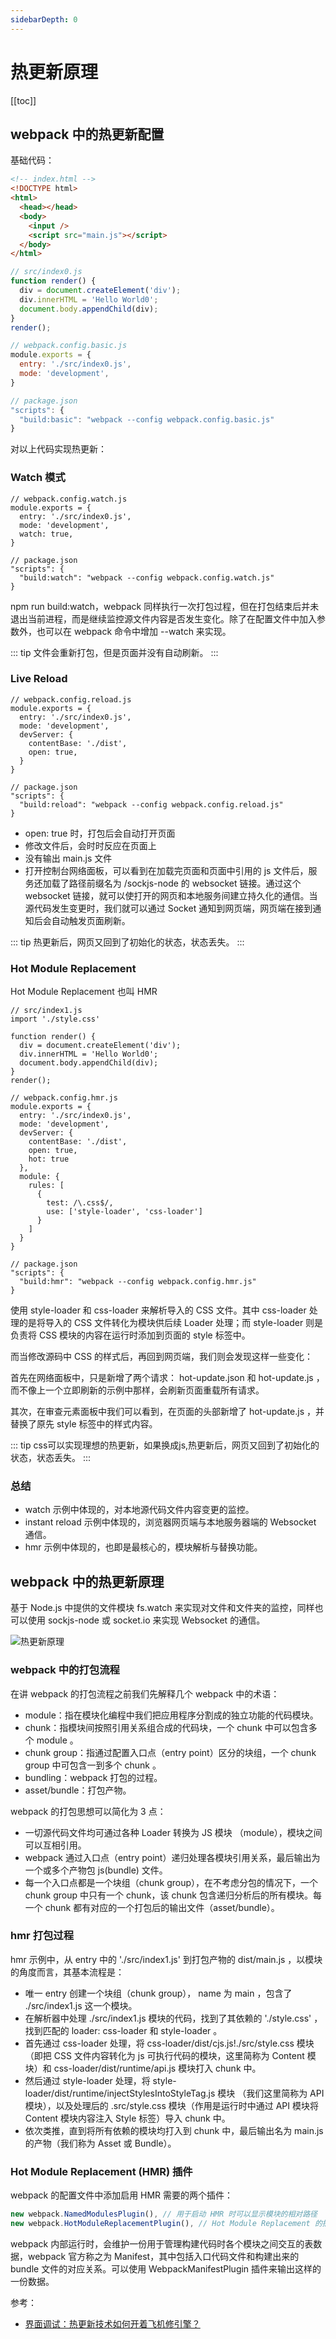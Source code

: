 ```yaml
---
sidebarDepth: 0
---
```


# 热更新原理

[[toc]]

## webpack 中的热更新配置

基础代码：

```html
<!-- index.html -->
<!DOCTYPE html>
<html>
  <head></head>
  <body>
    <input />
    <script src="main.js"></script>
  </body>
</html>
```

```js
// src/index0.js
function render() {
  div = document.createElement('div');
  div.innerHTML = 'Hello World0';
  document.body.appendChild(div);
}
render();
```

```js
// webpack.config.basic.js
module.exports = {
  entry: './src/index0.js',
  mode: 'development',
}

// package.json
"scripts": {
  "build:basic": "webpack --config webpack.config.basic.js"
}
```

对以上代码实现热更新：

### Watch 模式

```js{5}
// webpack.config.watch.js
module.exports = {
  entry: './src/index0.js',
  mode: 'development',
  watch: true,
}

// package.json
"scripts": {
  "build:watch": "webpack --config webpack.config.watch.js"
}
```

npm run build:watch，webpack 同样执行一次打包过程，但在打包结束后并未退出当前进程，而是继续监控源文件内容是否发生变化。除了在配置文件中加入参数外，也可以在 webpack 命令中增加 --watch 来实现。

::: tip
文件会重新打包，但是页面并没有自动刷新。 
:::

### Live Reload

```js{5-8}
// webpack.config.reload.js
module.exports = {
  entry: './src/index0.js',
  mode: 'development',
  devServer: {
    contentBase: './dist',
    open: true,
  }
}

// package.json
"scripts": {
  "build:reload": "webpack --config webpack.config.reload.js"
}
```

- open: true 时，打包后会自动打开页面
- 修改文件后，会时时反应在页面上
- 没有输出 main.js 文件
- 打开控制台网络面板，可以看到在加载完页面和页面中引用的 js 文件后，服务还加载了路径前缀名为 /sockjs-node 的 websocket 链接。通过这个 websocket 链接，就可以使打开的网页和本地服务间建立持久化的通信。当源代码发生变更时，我们就可以通过 Socket 通知到网页端，网页端在接到通知后会自动触发页面刷新。

::: tip
热更新后，网页又回到了初始化的状态，状态丢失。 
:::

### Hot Module Replacement

Hot Module Replacement 也叫 HMR

```js{2}
// src/index1.js
import './style.css'

function render() {
  div = document.createElement('div');
  div.innerHTML = 'Hello World0';
  document.body.appendChild(div);
}
render();
```

```js{5-17}
// webpack.config.hmr.js
module.exports = {
  entry: './src/index0.js',
  mode: 'development',
  devServer: {
    contentBase: './dist',
    open: true,
    hot: true
  },
  module: {
    rules: [
      {
        test: /\.css$/,
        use: ['style-loader', 'css-loader']
      }
    ]
  }
}

// package.json
"scripts": {
  "build:hmr": "webpack --config webpack.config.hmr.js"
}
```

使用 style-loader 和 css-loader 来解析导入的 CSS 文件。其中 css-loader 处理的是将导入的 CSS 文件转化为模块供后续 Loader 处理；而 style-loader 则是负责将 CSS 模块的内容在运行时添加到页面的 style 标签中。

而当修改源码中 CSS 的样式后，再回到网页端，我们则会发现这样一些变化：

首先在网络面板中，只是新增了两个请求： hot-update.json 和 hot-update.js ，而不像上一个立即刷新的示例中那样，会刷新页面重载所有请求。

其次，在审查元素面板中我们可以看到，在页面的头部新增了 hot-update.js ，并替换了原先 style 标签中的样式内容。


::: tip
css可以实现理想的热更新，如果换成js,热更新后，网页又回到了初始化的状态，状态丢失。 
:::

### 总结

- watch 示例中体现的，对本地源代码文件内容变更的监控。
- instant reload 示例中体现的，浏览器网页端与本地服务器端的 Websocket 通信。
- hmr 示例中体现的，也即是最核心的，模块解析与替换功能。

## webpack 中的热更新原理

基于 Node.js 中提供的文件模块 fs.watch 来实现对文件和文件夹的监控，同样也可以使用 sockjs-node 或 socket.io 来实现 Websocket 的通信。

![热更新原理](./imgs/HMR.png)

### webpack 中的打包流程

在讲 webpack 的打包流程之前我们先解释几个 webpack 中的术语：
- module：指在模块化编程中我们把应用程序分割成的独立功能的代码模块。
- chunk：指模块间按照引用关系组合成的代码块，一个 chunk 中可以包含多个 module 。
- chunk group：指通过配置入口点（entry point）区分的块组，一个 chunk group 中可包含一到多个 chunk 。
- bundling：webpack 打包的过程。
- asset/bundle：打包产物。

webpack 的打包思想可以简化为 3 点：

- 一切源代码文件均可通过各种 Loader 转换为 JS 模块 （module），模块之间可以互相引用。
- webpack 通过入口点（entry point）递归处理各模块引用关系，最后输出为一个或多个产物包 js(bundle) 文件。
- 每一个入口点都是一个块组（chunk group），在不考虑分包的情况下，一个 chunk group 中只有一个 chunk，该 chunk 包含递归分析后的所有模块。每一个 chunk 都有对应的一个打包后的输出文件（asset/bundle）。

### hmr 打包过程

hmr 示例中，从 entry 中的 './src/index1.js' 到打包产物的 dist/main.js ，以模块的角度而言，其基本流程是：

- 唯一 entry 创建一个块组（chunk group）， name 为 main ，包含了 ./src/index1.js 这一个模块。
- 在解析器中处理 ./src/index1.js 模块的代码，找到了其依赖的 './style.css' ，找到匹配的 loader: css-loader 和 style-loader 。
- 首先通过 css-loader 处理，将 css-loader/dist/cjs.js!./src/style.css 模块（即把 CSS 文件内容转化为 js 可执行代码的模块，这里简称为 Content 模块）和 css-loader/dist/runtime/api.js 模块打入 chunk 中。
- 然后通过 style-loader 处理，将 style-loader/dist/runtime/injectStylesIntoStyleTag.js 模块 （我们这里简称为 API 模块），以及处理后的 .src/style.css 模块（作用是运行时中通过 API 模块将 Content 模块内容注入 Style 标签）导入 chunk 中。
- 依次类推，直到将所有依赖的模块均打入到 chunk 中，最后输出名为 main.js 的产物（我们称为 Asset 或 Bundle）。

### Hot Module Replacement (HMR) 插件

webpack 的配置文件中添加启用 HMR 需要的两个插件：

```js
new webpack.NamedModulesPlugin(), // 用于启动 HMR 时可以显示模块的相对路径
new webpack.HotModuleReplacementPlugin(), // Hot Module Replacement 的插件
```

webpack 内部运行时，会维护一份用于管理构建代码时各个模块之间交互的表数据，webpack 官方称之为 Manifest，其中包括入口代码文件和构建出来的 bundle 文件的对应关系。可以使用 WebpackManifestPlugin 插件来输出这样的一份数据。


参考：

- [界面调试：热更新技术如何开着飞机修引擎？](https://kaiwu.lagou.com/course/courseInfo.htm?courseId=416#/detail/pc?id=4416)
